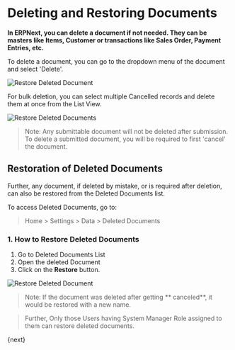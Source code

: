 <!-- add-breadcrumbs -->
# Deleting and Restoring Documents

**In ERPNext, you can delete a document if not needed. They can be masters like Items, Customer or transactions like Sales Order, Payment Entries, etc.**

To delete a document, you can go to the dropdown menu of the document and select 'Delete'.

![Restore Deleted Document](/docs/v12/assets/img/using-erpnext/using-restore-1.png)

For bulk deletion, you can select multiple Cancelled records and delete them at once from the List View.

![Restore Deleted Documents](/docs/v12/assets/img/using-erpnext/using-restore-3.gif)

> Note: Any submittable document will not be deleted after submission. To delete a submitted document, you will be required to first 'cancel' the document.

## Restoration of Deleted Documents

Further, any document, if deleted by mistake, or is required after deletion, can also be restored from the Deleted Documents list.

To access Deleted Documents, go to:

> Home > Settings > Data > Deleted Documents

### 1. How to Restore Deleted Documents

1. Go to Deleted Documents List
2. Open the deleted Document
3. Click on the **Restore** button.

![Restore Deleted Document](/docs/v12/assets/img/using-erpnext/using-restore-2.gif)

> Note: If the document was deleted after getting ** canceled**, it would be restored with a new name.

> Further, Only those Users having System Manager Role assigned to them can restore deleted documents.

{next}
